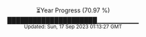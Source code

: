 <p align="center">
⏳Year Progress (70.97 %) <br>
█████████████████████▁▁▁▁▁▁▁▁▁ <br>
<sub>Updated: Sun, 17 Sep 2023 01:13:27 GMT</sub>
</p>


